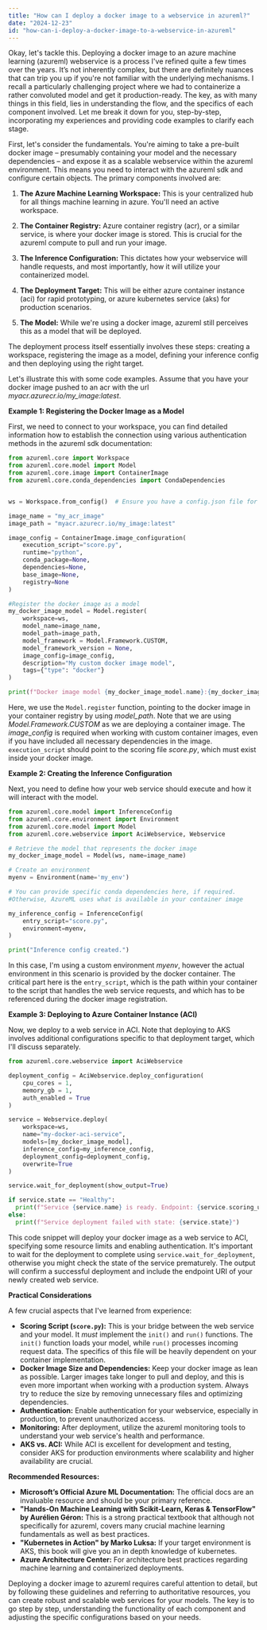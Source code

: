 ```yaml
---
title: "How can I deploy a docker image to a webservice in azureml?"
date: "2024-12-23"
id: "how-can-i-deploy-a-docker-image-to-a-webservice-in-azureml"
---
```


Okay, let's tackle this. Deploying a docker image to an azure machine learning (azureml) webservice is a process I've refined quite a few times over the years. It’s not inherently complex, but there are definitely nuances that can trip you up if you're not familiar with the underlying mechanisms. I recall a particularly challenging project where we had to containerize a rather convoluted model and get it production-ready. The key, as with many things in this field, lies in understanding the flow, and the specifics of each component involved. Let me break it down for you, step-by-step, incorporating my experiences and providing code examples to clarify each stage.

First, let's consider the fundamentals. You're aiming to take a pre-built docker image – presumably containing your model and the necessary dependencies – and expose it as a scalable webservice within the azureml environment. This means you need to interact with the azureml sdk and configure certain objects. The primary components involved are:

1.  **The Azure Machine Learning Workspace:** This is your centralized hub for all things machine learning in azure. You'll need an active workspace.

2.  **The Container Registry:** Azure container registry (acr), or a similar service, is where your docker image is stored. This is crucial for the azureml compute to pull and run your image.

3.  **The Inference Configuration:** This dictates how your webservice will handle requests, and most importantly, how it will utilize your containerized model.

4.  **The Deployment Target:** This will be either azure container instance (aci) for rapid prototyping, or azure kubernetes service (aks) for production scenarios.

5.  **The Model:** While we're using a docker image, azureml still perceives this as a model that will be deployed.

The deployment process itself essentially involves these steps: creating a workspace, registering the image as a model, defining your inference config and then deploying using the right target.

Let's illustrate this with some code examples. Assume that you have your docker image pushed to an acr with the url *myacr.azurecr.io/my_image:latest*.

**Example 1: Registering the Docker Image as a Model**

First, we need to connect to your workspace, you can find detailed information how to establish the connection using various authentication methods in the azureml sdk documentation:

```python
from azureml.core import Workspace
from azureml.core.model import Model
from azureml.core.image import ContainerImage
from azureml.core.conda_dependencies import CondaDependencies


ws = Workspace.from_config()  # Ensure you have a config.json file for access

image_name = "my_acr_image"
image_path = "myacr.azurecr.io/my_image:latest"

image_config = ContainerImage.image_configuration(
    execution_script="score.py",
    runtime="python",
    conda_package=None,
    dependencies=None,
    base_image=None,
    registry=None
)

#Register the docker image as a model
my_docker_image_model = Model.register(
    workspace=ws,
    model_name=image_name,
    model_path=image_path,
    model_framework = Model.Framework.CUSTOM,
    model_framework_version = None,
    image_config=image_config,
    description="My custom docker image model",
    tags={"type": "docker"}
)

print(f"Docker image model {my_docker_image_model.name}:{my_docker_image_model.version} registered.")

```

Here, we use the `Model.register` function, pointing to the docker image in your container registry by using *model_path*. Note that we are using *Model.Framework.CUSTOM* as we are deploying a container image. The *image\_config* is required when working with custom container images, even if you have included all necessary dependencies in the image. `execution_script` should point to the scoring file *score.py*, which must exist inside your docker image.

**Example 2: Creating the Inference Configuration**

Next, you need to define how your web service should execute and how it will interact with the model.

```python
from azureml.core.model import InferenceConfig
from azureml.core.environment import Environment
from azureml.core.model import Model
from azureml.core.webservice import AciWebservice, Webservice

# Retrieve the model that represents the docker image
my_docker_image_model = Model(ws, name=image_name)

# Create an environment
myenv = Environment(name='my_env')

# You can provide specific conda dependencies here, if required.
#Otherwise, AzureML uses what is available in your container image

my_inference_config = InferenceConfig(
    entry_script="score.py",
    environment=myenv,
)

print("Inference config created.")
```

In this case, I'm using a custom environment *myenv*, however the actual environment in this scenario is provided by the docker container. The critical part here is the `entry_script`, which is the path within your container to the script that handles the web service requests, and which has to be referenced during the docker image registration.

**Example 3: Deploying to Azure Container Instance (ACI)**

Now, we deploy to a web service in ACI. Note that deploying to AKS involves additional configurations specific to that deployment target, which I'll discuss separately.

```python
from azureml.core.webservice import AciWebservice

deployment_config = AciWebservice.deploy_configuration(
    cpu_cores = 1,
    memory_gb = 1,
    auth_enabled = True
)

service = Webservice.deploy(
    workspace=ws,
    name="my-docker-aci-service",
    models=[my_docker_image_model],
    inference_config=my_inference_config,
    deployment_config=deployment_config,
    overwrite=True
)

service.wait_for_deployment(show_output=True)

if service.state == "Healthy":
  print(f"Service {service.name} is ready. Endpoint: {service.scoring_uri}")
else:
  print(f"Service deployment failed with state: {service.state}")
```
This code snippet will deploy your docker image as a web service to ACI, specifying some resource limits and enabling authentication. It's important to wait for the deployment to complete using `service.wait_for_deployment`, otherwise you might check the state of the service prematurely. The output will confirm a successful deployment and include the endpoint URI of your newly created web service.

**Practical Considerations**

A few crucial aspects that I've learned from experience:

*   **Scoring Script (`score.py`):** This is your bridge between the web service and your model. It *must* implement the `init()` and `run()` functions. The `init()` function loads your model, while `run()` processes incoming request data. The specifics of this file will be heavily dependent on your container implementation.
*   **Docker Image Size and Dependencies:** Keep your docker image as lean as possible. Larger images take longer to pull and deploy, and this is even more important when working with a production system. Always try to reduce the size by removing unnecessary files and optimizing dependencies.
*   **Authentication:** Enable authentication for your webservice, especially in production, to prevent unauthorized access.
*   **Monitoring:** After deployment, utilize the azureml monitoring tools to understand your web service's health and performance.
*   **AKS vs. ACI:** While ACI is excellent for development and testing, consider AKS for production environments where scalability and higher availability are crucial.

**Recommended Resources:**

*   **Microsoft’s Official Azure ML Documentation:** The official docs are an invaluable resource and should be your primary reference.
*   **"Hands-On Machine Learning with Scikit-Learn, Keras & TensorFlow" by Aurélien Géron:** This is a strong practical textbook that although not specifically for azureml, covers many crucial machine learning fundamentals as well as best practices.
*   **"Kubernetes in Action" by Marko Luksa:** If your target environment is AKS, this book will give you an in depth knowledge of kubernetes.
*   **Azure Architecture Center:** For architecture best practices regarding machine learning and containerized deployments.

Deploying a docker image to azureml requires careful attention to detail, but by following these guidelines and referring to authoritative resources, you can create robust and scalable web services for your models. The key is to go step by step, understanding the functionality of each component and adjusting the specific configurations based on your needs.
